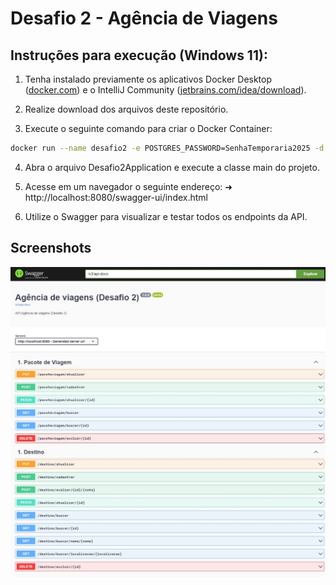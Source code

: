 # Desafio 2 - Agência de Viagens

## Instruções para execução (Windows 11):

1. Tenha instalado previamente os aplicativos Docker Desktop ([docker.com](https://www.docker.com/)) e o IntelliJ Community ([jetbrains.com/idea/download](https://www.jetbrains.com/idea/download/)).

2. Realize download dos arquivos deste repositório.
   
3. Execute o seguinte comando para criar o Docker Container:
```bash
docker run --name desafio2 -e POSTGRES_PASSWORD=SenhaTemporaria2025 -d -p 5432:5432 postgres
```
4. Abra o arquivo Desafio2Application e execute a classe main do projeto.

5. Acesse em um navegador o seguinte endereço: 
  ➜ http://localhost:8080/swagger-ui/index.html

6. Utilize o Swagger para visualizar e testar todos os endpoints da API.

## Screenshots
![App Screenshot](https://github.com/alvarooliveira09/Desafio-API/blob/main/Print%20Swagger.jpeg)
